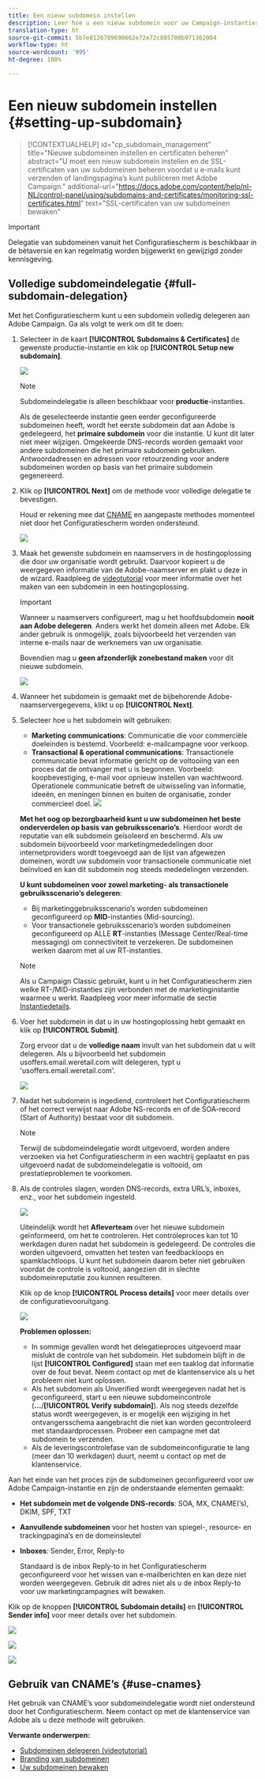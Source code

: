 ```yaml
---
title: Een nieuw subdomein instellen
description: Leer hoe u een nieuw subdomein voor uw Campaign-instanties instelt
translation-type: ht
source-git-commit: 5b7e8126789690662e72e72c885700b971362004
workflow-type: ht
source-wordcount: '995'
ht-degree: 100%

---
```



# Een nieuw subdomein instellen {#setting-up-subdomain}

>[!CONTEXTUALHELP]
>id="cp_subdomain_management"
>title="Nieuwe subdomeinen instellen en certificaten beheren"
>abstract="U moet een nieuw subdomein instellen en de SSL-certificaten van uw subdomeinen beheren voordat u e-mails kunt verzenden of landingspagina’s kunt publiceren met Adobe Campaign."
>additional-url="https://docs.adobe.com/content/help/nl-NL/control-panel/using/subdomains-and-certificates/monitoring-ssl-certificates.html" text="SSL-certificaten van uw subdomeinen bewaken"

>[!IMPORTANT]
>
>Delegatie van subdomeinen vanuit het Configuratiescherm is beschikbaar in de bètaversie en kan regelmatig worden bijgewerkt en gewijzigd zonder kennisgeving.

## Volledige subdomeindelegatie {#full-subdomain-delegation}

Met het Configuratiescherm kunt u een subdomein volledig delegeren aan Adobe Campaign. Ga als volgt te werk om dit te doen:

1. Selecteer in de kaart **[!UICONTROL Subdomains & Certificates]** de gewenste productie-instantie en klik op **[!UICONTROL Setup new subdomain]**.

   ![](assets/subdomain1.png)

   >[!NOTE]
   >
   >Subdomeindelegatie is alleen beschikbaar voor **productie**-instanties.
   >
   >Als de geselecteerde instantie geen eerder geconfigureerde subdomeinen heeft, wordt het eerste subdomein dat aan Adobe is gedelegeerd, het **primaire subdomein** voor die instantie. U kunt dit later niet meer wijzigen. Omgekeerde DNS-records worden gemaakt voor andere subdomeinen die het primaire subdomein gebruiken. Antwoordadressen en adressen voor retourzending voor andere subdomeinen worden op basis van het primaire subdomein gegenereerd.

1. Klik op **[!UICONTROL Next]** om de methode voor volledige delegatie te bevestigen.

   Houd er rekening mee dat [CNAME](#use-cnames) en aangepaste methodes momenteel niet door het Configuratiescherm worden ondersteund.

   ![](assets/subdomain3.png)

1. Maak het gewenste subdomein en naamservers in de hostingoplossing die door uw organisatie wordt gebruikt. Daarvoor kopieert u de weergegeven informatie van de Adobe-naamserver en plakt u deze in de wizard. Raadpleeg de [videotutorial](https://video.tv.adobe.com/v/30175?captions=dut) voor meer informatie over het maken van een subdomein in een hostingoplossing.

   >[!IMPORTANT]
   >
   >Wanneer u naamservers configureert, mag u het hoofdsubdomein **nooit aan Adobe delegeren**. Anders werkt het domein alleen met Adobe. Elk ander gebruik is onmogelijk, zoals bijvoorbeeld het verzenden van interne e-mails naar de werknemers van uw organisatie.
   >
   >Bovendien mag u **geen afzonderlijk zonebestand maken** voor dit nieuwe subdomein.

   ![](assets/subdomain4.png)

1. Wanneer het subdomein is gemaakt met de bijbehorende Adobe-naamservergegevens, klikt u op **[!UICONTROL Next]**.

1. Selecteer hoe u het subdomein wilt gebruiken:

   * **Marketing communications**: Communicatie die voor commerciële doeleinden is bestemd. Voorbeeld: e-mailcampagne voor verkoop.
   * **Transactional &amp; operational communications**: Transactionele communicatie bevat informatie gericht op de voltooiing van een proces dat de ontvanger met u is begonnen. Voorbeeld: koopbevestiging, e-mail voor opnieuw instellen van wachtwoord. Operationele communicatie betreft de uitwisseling van informatie, ideeën, en meningen binnen en buiten de organisatie, zonder commercieel doel.
   ![](assets/subdomain5.png)

   **Met het oog op bezorgbaarheid kunt u uw subdomeinen het beste onderverdelen op basis van gebruiksscenario’s**. Hierdoor wordt de reputatie van elk subdomein geïsoleerd en beschermd. Als uw subdomein bijvoorbeeld voor marketingmededelingen door internetproviders wordt toegevoegd aan de lijst van afgewezen domeinen, wordt uw subdomein voor transactionele communicatie niet beïnvloed en kan dit subdomein nog steeds mededelingen verzenden.

   **U kunt subdomeinen voor zowel marketing- als transactionele gebruiksscenario’s delegeren**:

   * Bij marketinggebruiksscenario’s worden subdomeinen geconfigureerd op **MID**-instanties (Mid-sourcing).
   * Voor transactionele gebruiksscenario’s worden subdomeinen geconfigureerd op ALLE **RT**-instanties (Message Center/Real-time messaging) om connectiviteit te verzekeren. De subdomeinen werken daarom met al uw RT-instanties.
   >[!NOTE]
   >
   >Als u Campaign Classic gebruikt, kunt u in het Configuratiescherm zien welke RT-/MID-instanties zijn verbonden met de marketinginstantie waarmee u werkt. Raadpleeg voor meer informatie de sectie [Instantiedetails](../../instances-settings/using/instance-details.md).

1. Voer het subdomein in dat u in uw hostingoplossing hebt gemaakt en klik op **[!UICONTROL Submit]**.

   Zorg ervoor dat u de **volledige naam** invult van het subdomein dat u wilt delegeren. Als u bijvoorbeeld het subdomein usoffers.email.weretail.com wilt delegeren, typt u &#39;usoffers.email.weretail.com&#39;.

   ![](assets/subdomain6.png)

1. Nadat het subdomein is ingediend, controleert het Configuratiescherm of het correct verwijst naar Adobe NS-records en of de SOA-record (Start of Authority) bestaat voor dit subdomein.

   >[!NOTE]
   >
   >Terwijl de subdomeindelegatie wordt uitgevoerd, worden andere verzoeken via het Configuratiescherm in een wachtrij geplaatst en pas uitgevoerd nadat de subdomeindelegatie is voltooid, om prestatieproblemen te voorkomen.

1. Als de controles slagen, worden DNS-records, extra URL’s, inboxes, enz., voor het subdomein ingesteld.

   ![](assets/subdomain7.png)

   Uiteindelijk wordt het **Afleverteam** over het nieuwe subdomein geïnformeerd, om het te controleren. Het controleproces kan tot 10 werkdagen duren nadat het subdomein is gedelegeerd. De controles die worden uitgevoerd, omvatten het testen van feedbackloops en spamklachtloops. U kunt het subdomein daarom beter niet gebruiken voordat de controle is voltooid, aangezien dit in slechte subdomeinreputatie zou kunnen resulteren.

   Klik op de knop **[!UICONTROL Process details]** voor meer details over de configuratievooruitgang.

   ![](assets/subdomain_audit.png)

   **Problemen oplossen:**

   * In sommige gevallen wordt het delegatieproces uitgevoerd maar mislukt de controle van het subdomein. Het subdomein blijft in de lijst **[!UICONTROL Configured]** staan met een taaklog dat informatie over de fout bevat. Neem contact op met de klantenservice als u het probleem niet kunt oplossen.
   * Als het subdomein als Unverified wordt weergegeven nadat het is geconfigureerd, start u een nieuwe subdomeincontrole (**...**/**[!UICONTROL Verify subdomain]**). Als nog steeds dezelfde status wordt weergegeven, is er mogelijk een wijziging in het ontvangersschema aangebracht die niet kan worden gecontroleerd met standaardprocessen. Probeer een campagne met dat subdomein te verzenden.
   * Als de leveringscontrolefase van de subdomeinconfiguratie te lang (meer dan 10 werkdagen) duurt, neemt u contact op met de klantenservice.

Aan het einde van het proces zijn de subdomeinen geconfigureerd voor uw Adobe Campaign-instantie en zijn de onderstaande elementen gemaakt:

* **Het subdomein met de volgende DNS-records**: SOA, MX, CNAME(’s), DKIM, SPF, TXT
* **Aanvullende subdomeinen** voor het hosten van spiegel-, resource- en trackingpagina’s en de domeinsleutel
* **Inboxes**: Sender, Error, Reply-to

   Standaard is de inbox Reply-to in het Configuratiescherm geconfigureerd voor het wissen van e-mailberichten en kan deze niet worden weergegeven. Gebruik dit adres niet als u de inbox Reply-to voor uw marketingcampagnes wilt bewaken.

Klik op de knoppen **[!UICONTROL Subdomain details]** en **[!UICONTROL Sender info]** voor meer details over het subdomein.

![](assets/detail_buttons.png)

![](assets/subdomain_details.png)

![](assets/sender_info.png)

## Gebruik van CNAME’s {#use-cnames}

Het gebruik van CNAME’s voor subdomeindelegatie wordt niet ondersteund door het Configuratiescherm. Neem contact op met de klantenservice van Adobe als u deze methode wilt gebruiken.

**Verwante onderwerpen:**

* [Subdomeinen delegeren (videotutorial)](https://docs.adobe.com/content/help/nl-NL/campaign-learn/campaign-standard-tutorials/administrating/control-panel/subdomain-delegation.html)
* [Branding van subdomeinen](../../subdomains-certificates/using/subdomains-branding.md)
* [Uw subdomeinen bewaken](../../subdomains-certificates/using/monitoring-subdomains.md)